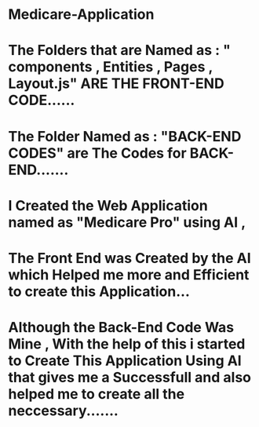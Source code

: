 # Medicare-Application

# The Folders that are Named as : " components , Entities , Pages  , Layout.js" ARE THE FRONT-END CODE......

# The Folder Named as : "BACK-END CODES" are The Codes for BACK-END.......

# I Created the Web Application named as "Medicare Pro" using AI , 

# The Front End was Created by the AI which Helped me more and Efficient to create this Application...

# Although the Back-End Code Was Mine , With the help of this i started to Create This Application Using AI that gives me a Successfull and also helped me to create all the neccessary.......
